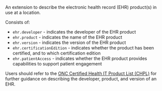 An extension to describe the electronic health record (EHR) product(s) in use at a location.

Consists of:
* `ehr.developer` - indicates the developer of the EHR product
* `ehr.product` - indicates the name of the EHR product
* `ehr.version` - indicates the version of the EHR product
* `ehr.certificationEdition` - indicates whether the product has been certified, and to which certification edition
* `ehr.patientAccess` - indicates whether the EHR product provides capabilities to support patient engagement

Users should refer to the [ONC Certified Health IT Product List (CHPL)](https://chpl.healthit.gov/#/search) for further guidance on describing the developer, product, and version of an EHR.